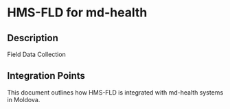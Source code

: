 # HMS-FLD for md-health

## Description

Field Data Collection

## Integration Points

This document outlines how HMS-FLD is integrated with md-health systems in Moldova.
